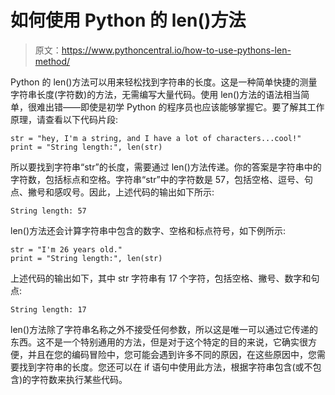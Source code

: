 # 如何使用 Python 的 len()方法

> 原文：<https://www.pythoncentral.io/how-to-use-pythons-len-method/>

Python 的 len()方法可以用来轻松找到字符串的长度。这是一种简单快捷的测量字符串长度(字符数)的方法，无需编写大量代码。使用 len()方法的语法相当简单，很难出错——即使是初学 Python 的程序员也应该能够掌握它。要了解其工作原理，请查看以下代码片段:

```
str = "hey, I'm a string, and I have a lot of characters...cool!"
print = "String length:", len(str)
```

所以要找到字符串“str”的长度，需要通过 len()方法传递。你的答案是字符串中的字符数，包括标点和空格。字符串“str”中的字符数是 57，包括空格、逗号、句点、撇号和感叹号。因此，上述代码的输出如下所示:

```
String length: 57
```

len()方法还会计算字符串中包含的数字、空格和标点符号，如下例所示:

```
str = "I'm 26 years old."
print = "String length:", len(str)
```

上述代码的输出如下，其中 str 字符串有 17 个字符，包括空格、撇号、数字和句点:

```
String length: 17
```

len()方法除了字符串名称之外不接受任何参数，所以这是唯一可以通过它传递的东西。这不是一个特别通用的方法，但是对于这个特定的目的来说，它确实很方便，并且在您的编码冒险中，您可能会遇到许多不同的原因，在这些原因中，您需要找到字符串的长度。您还可以在 if 语句中使用此方法，根据字符串包含(或不包含)的字符数来执行某些代码。